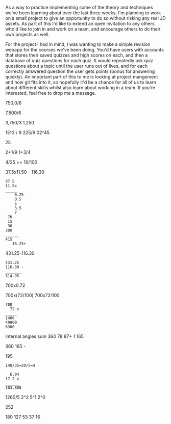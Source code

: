 As a way to practice implementing some of the theory and techniques we've been learning about over the last three weeks, I'm planning to work on a small project to give an opportunity to do so without risking any real JD assets. As part of this I'd like to extend an open invitation to any others who'd like to join in and work on a team, and encourage others to do their own projects as well.

For the project I had in mind, I was wanting to make a simple revision webapp for the courses we've been doing. You'd have users with accounts that stores their saved quizzes and high scores on each, and then a database of quiz questions for each quiz. It would repeatedly ask quiz questions about a topic until the user runs out of lives, and for each correctly answered question the user gets points (bonus for answering quickly). An important part of this to me is looking at project mangement and how git fits into it, so hopefully it'd be a chance for all of us to learn about different skills whilst also learn about working in a team. If you're interested, feel free to drop me a message.





750,0/6

7,500/6

3,750/3
1,250


15^2 / 9
225/9
02^45

25



2+1/9
1+3/4

4/25 == 16/100

37.5x11.50 - 116.30

    37.5
	11.5x
	_____
	    0.25
	    0.5
	    5
	    3.5
	    7
	 70
	 15
	 30
	300
	______
	415
	   16.25+
431.25-116.30


	431.25
	116.30 -
	_______
	314.95

700x0.72

700x(72/100)
700x72/100

	700
	  72 x
	_____
	1400
	49000
	6300

internal angles sum 360
78
87+
1
165


360
165 -

195


	140/35=20/5=4

	  6.04
	17.2 x
	______
	103.888


1260/5
 2^2 5^1 2^0

252

180
127
53
37
16